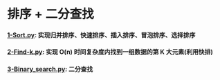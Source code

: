 
# 排序 + 二分查找

#### [1-Sort.py](https://github.com/angryhen/code_with_py/blob/master/Task-3/1-Sort.py): 实现归并排序、快速排序、插入排序、冒泡排序、选择排序
#### [2-Find-k.py](https://github.com/angryhen/code_with_py/blob/master/Task-3/2-Find-k.py): 实现 O(n) 时间复杂度内找到一组数据的第 K 大元素(利用快排)
#### [3-Binary_search.py](https://github.com/angryhen/code_with_py/blob/master/Task-3/3-Binary_search.py): 二分查找
